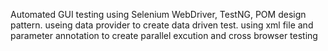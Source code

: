 Automated GUI testing using Selenium WebDriver, TestNG, POM design pattern.
useing data provider to create data driven test.
using xml file and  parameter annotation to create parallel excution and cross browser testing
